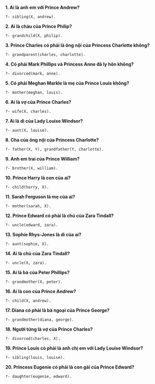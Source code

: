 __1. Ai là anh em với Prince Andrew?__
    
    ?- sibling(X, andrew).

__2. Ai là cháu của Prince Philip?__
    
    ?- grandchild(X, philip).

__3. Prince Charles có phải là ông nội của Princess Charlotte không?__

    ?- grandparent(charles, charlotte).

__4. Có phải Mark Phillips và Princess Anne đã ly hôn không?__

    ?- divorced(mark, anne).

__5. Có phải Meghan Markle là mẹ của Prince Louis không?__

    ?- mother(meghan, louis).

__6. Ai là vợ của Prince Charles?__

    ?- wife(X, charles).

__7. Ai là dì của Lady Louise Windsor?__

    ?- aunt(X, louise).

__8. Cha của ông nội của Princess Charlotte?__

    ?- father(X, Y), grandfather(Y, charlotte).

__9. Anh em trai của Prince William?__

    ?- brother(X, william).

__10. Prince Harry là con của ai?__

    ?- child(harry, X).

__11. Sarah Ferguson là mẹ của ai?__

    ?- mother(sarah, X).

__12. Prince Edward có phải là chú của Zara Tindall?__

    ?- uncle(edward, zara).

__13. Sophie Rhys-Jones là dì của ai?__

    ?- aunt(sophie, X).

__14. Ai là chú của Zara Tindall?__

    ?- uncle(X, zara).

__15. Ai là bà của Peter Phillips?__

    ?- grandmother(X, peter).

__16. Ai là con của Prince Andrew?__

    ?- child(X, andrew).

__17. Diana có phải là bà ngoại của Prince George?__

    ?- grandmother(diana, george).

__18. Người từng là vợ của Prince Charles?__

    ?- divorced(charles, X).

__19. Prince Louis có phải là anh chị em với Lady Louise Windsor?__

    ?- sibling(louis, louise).

__20. Princess Eugenie có phải là con gái của Prince Edward?__

    ?- daughter(eugenie, edward).
